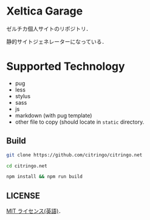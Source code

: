 # Xeltica Garage

ゼルチカ個人サイトのリポジトリ．

静的サイトジェネレーターになっている．

# Supported Technology

- pug
- less
- stylus
- sass
- js
- markdown (with pug template)
- other file to copy (should locate in `static` directory.

## Build

```sh
git clone https://github.com/citringo/citringo.net

cd citringo.net

npm install && npm run build
```

## LICENSE

[MIT ライセンス(英語)](LICENSE)．
